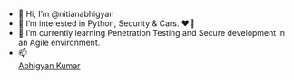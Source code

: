 - 👋 Hi, I’m @nitianabhigyan
- 👀 I’m interested in Python, Security & Cars. ❤️🤩
- 🌱 I’m currently learning Penetration Testing and Secure development in an Agile environment. 
- 📫 <div class="badge-base LI-profile-badge" data-locale="en_US" data-size="large" data-theme="dark" data-type="VERTICAL" data-vanity="abhigyan-kumar-nitn" data-version="v1"><a class="badge-base__link LI-simple-link" href="https://in.linkedin.com/in/abhigyan-kumar-nitn?trk=profile-badge">Abhigyan Kumar</a></div>
<!---
nitianabhigyan/nitianabhigyan is a ✨ special ✨ repository because its `README.md` (this file) appears on your GitHub profile.
You can click the Preview link to take a look at your changes.
--->
